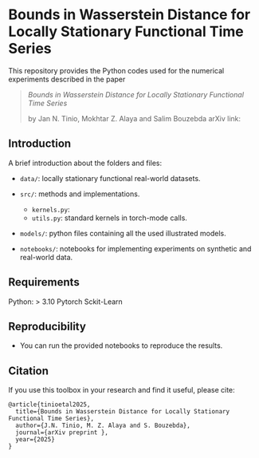 # Bounds in Wasserstein Distance for Locally Stationary Functional Time Series
This repository provides the Python codes used for the numerical experiments described in the paper

> *Bounds in Wasserstein Distance for Locally Stationary Functional Time Series*
> 
> by Jan N. Tinio, Mokhtar Z. Alaya and Salim Bouzebda
> arXiv link: 
> 
## Introduction
A brief introduction about the folders and files:
* `data/`: locally stationary functional real-world datasets.

* `src/`: methods and implementations.
    * `kernels.py`: 
    * `utils.py`: standard kernels in torch-mode calls.

* `models/`: python files containing all the used illustrated models.

* `notebooks/`: notebooks for implementing experiments on synthetic and real-world data.

## Requirements
Python: > 3.10
Pytorch
Sckit-Learn

## Reproducibility
* You can run the provided notebooks to reproduce the results.

## Citation
If you use this toolbox in your research and find it useful, please cite:
```
@article{tinioetal2025,
  title={Bounds in Wasserstein Distance for Locally Stationary Functional Time Series},
  author={J.N. Tinio, M. Z. Alaya and S. Bouzebda},
  journal={arXiv preprint },
  year={2025}
}
```
